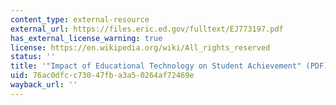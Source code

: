 ```yaml
---
content_type: external-resource
external_url: https://files.eric.ed.gov/fulltext/EJ773197.pdf
has_external_license_warning: true
license: https://en.wikipedia.org/wiki/All_rights_reserved
status: ''
title: '"Impact of Educational Technology on Student Achievement" (PDF).'
uid: 76ac0dfc-c730-47fb-a3a5-0264af72469e
wayback_url: ''
---
```


